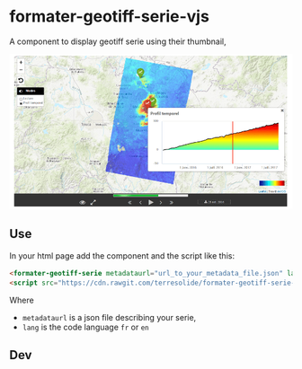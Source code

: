 # formater-geotiff-serie-vjs


A component to display geotiff serie using their thumbnail, 

![Screenshot](/images/screenshot1.png)



## Use
 
 In your html page add the component and the script like this:  
 
 ```html
 <formater-geotiff-serie metadataurl="url_to_your_metadata_file.json" lang="en"></formater-geotiff-serie>  
 <script src="https://cdn.rawgit.com/terresolide/formater-geotiff-serie-vjs/0.4.2/dist/formater-geotiff-serie-vjs.js"></script>
 ```
 
 Where 
 * `metadataurl` is a json file describing your serie,
 * `lang` is the code language `fr` or `en`
 
## Dev